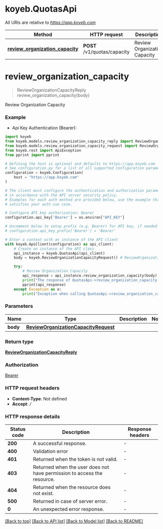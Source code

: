 # koyeb.QuotasApi

All URIs are relative to *https://app.koyeb.com*

Method | HTTP request | Description
------------- | ------------- | -------------
[**review_organization_capacity**](QuotasApi.md#review_organization_capacity) | **POST** /v1/quotas/capacity | Review Organization Capacity


# **review_organization_capacity**
> ReviewOrganizationCapacityReply review_organization_capacity(body)

Review Organization Capacity

### Example

* Api Key Authentication (Bearer):

```python
import koyeb
from koyeb.models.review_organization_capacity_reply import ReviewOrganizationCapacityReply
from koyeb.models.review_organization_capacity_request import ReviewOrganizationCapacityRequest
from koyeb.rest import ApiException
from pprint import pprint

# Defining the host is optional and defaults to https://app.koyeb.com
# See configuration.py for a list of all supported configuration parameters.
configuration = koyeb.Configuration(
    host = "https://app.koyeb.com"
)

# The client must configure the authentication and authorization parameters
# in accordance with the API server security policy.
# Examples for each auth method are provided below, use the example that
# satisfies your auth use case.

# Configure API key authorization: Bearer
configuration.api_key['Bearer'] = os.environ["API_KEY"]

# Uncomment below to setup prefix (e.g. Bearer) for API key, if needed
# configuration.api_key_prefix['Bearer'] = 'Bearer'

# Enter a context with an instance of the API client
with koyeb.ApiClient(configuration) as api_client:
    # Create an instance of the API class
    api_instance = koyeb.QuotasApi(api_client)
    body = koyeb.ReviewOrganizationCapacityRequest() # ReviewOrganizationCapacityRequest | 

    try:
        # Review Organization Capacity
        api_response = api_instance.review_organization_capacity(body)
        print("The response of QuotasApi->review_organization_capacity:\n")
        pprint(api_response)
    except Exception as e:
        print("Exception when calling QuotasApi->review_organization_capacity: %s\n" % e)
```



### Parameters


Name | Type | Description  | Notes
------------- | ------------- | ------------- | -------------
 **body** | [**ReviewOrganizationCapacityRequest**](ReviewOrganizationCapacityRequest.md)|  | 

### Return type

[**ReviewOrganizationCapacityReply**](ReviewOrganizationCapacityReply.md)

### Authorization

[Bearer](../README.md#Bearer)

### HTTP request headers

 - **Content-Type**: Not defined
 - **Accept**: */*

### HTTP response details

| Status code | Description | Response headers |
|-------------|-------------|------------------|
**200** | A successful response. |  -  |
**400** | Validation error |  -  |
**401** | Returned when the token is not valid. |  -  |
**403** | Returned when the user does not have permission to access the resource. |  -  |
**404** | Returned when the resource does not exist. |  -  |
**500** | Returned in case of server error. |  -  |
**0** | An unexpected error response. |  -  |

[[Back to top]](#) [[Back to API list]](../README.md#documentation-for-api-endpoints) [[Back to Model list]](../README.md#documentation-for-models) [[Back to README]](../README.md)

